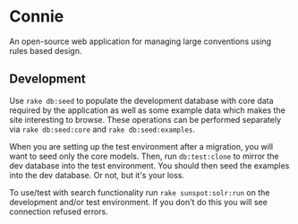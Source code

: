 Connie
======
An open-source web application for managing large conventions using rules based design.

Development
-----------
Use `rake db:seed` to populate the development database with core data required by the
application as well as some example data which makes the site interesting to browse.  These
operations can be performed separately via `rake db:seed:core` and `rake db:seed:examples`.

When you are setting up the test environment after a migration, you will want to seed only
the core models.  Then, run `db:test:clone` to mirror the dev database into the test environment.
You should then seed the examples into the dev database.  Or not, but it's your loss.

To use/test with search functionality run `rake sunspot:solr:run` on the development and/or
test environment.  If you don't do this you will see connection refused errors.